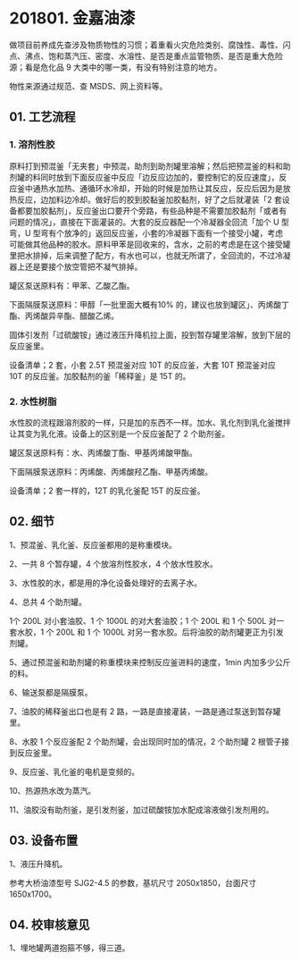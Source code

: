 # 201801. 金嘉油漆

做项目前养成先查涉及物质物性的习惯；着重看火灾危险类别、腐蚀性、毒性、闪点、沸点、饱和蒸汽压、密度、水溶性、是否是重点监管物质、是否是重大危险源；看是危化品 9 大类中的哪一类，有没有特别注意的地方。

物性来源通过规范、查 MSDS、网上资料等。

## 01. 工艺流程

### 1. 溶剂性胶

原料打到预混釜「无夹套」中预混，助剂到助剂罐里溶解；然后把预混釜的料和助剂罐的料同时放到下面反应釜中反应「边反应边加的，要控制它的反应速度」，反应釜中通热水加热、通循环水冷却，开始的时候是加热让其反应，反应后因为是放热反应，边加料边冷却。做好后的胶到胶黏釜加胶黏剂，好了之后就灌装「2 套设备都要加胶黏剂」，反应釜出口要开个旁路，有些品种是不需要加胶黏剂「或者有问题的情况」，直接在下面灌装的。大套的反应器配一个冷凝器全回流「加个 U 型弯，U 型弯有个放净的」返回反应釜，小套的冷凝器下面有一个接受小罐，考虑可能做其他品种的胶水。原料甲苯是回收来的，含水，之前的考虑是在这个接受罐里把水排掉，后来调整了配方，有水也可以，也就无所谓了，全回流的，不过冷凝器上还是要接个放空管把不凝气排掉。

罐区泵送原料有：甲苯、乙酸乙酯。

下面隔膜泵送原料：甲醇「一批里面大概有10% 的，建议也放到罐区」、丙烯酸丁酯、丙烯酸异辛酯、醋酸乙烯。

固体引发剂「过硫酸铵」通过液压升降机拉上面，投到暂存罐里溶解，放到下层的反应釜里。

设备清单；2 套，小套 2.5T 预混釜对应 10T 的反应釜，大套 10T 预混釜对应 10T 的反应釜。加胶黏剂的釜「稀释釜」是 15T 的。

### 2. 水性树脂

水性胶的流程跟溶剂胶的一样，只是加的东西不一样。加水、乳化剂到乳化釜搅拌让其变为乳化液。设备上的区别是一个反应釜配了 2 个助剂釜。

罐区泵送原料有：水、丙烯酸丁酯、甲基丙烯酸甲酯。

下面隔膜泵送原料：丙烯酸、丙烯酸羟乙酯、甲基丙烯酸。

设备清单；2 套一样的，12T 的乳化釜配 15T 的反应釜。

## 02. 细节

1、预混釜、乳化釜、反应釜都用的是称重模块。

2、一共 8 个暂存罐，4 个放溶剂性胶水，4 个放水性胶水。

3、水性胶的水，都是用的净化设备处理好的去离子水。

4、总共 4 个助剂罐。

1个 200L 对小套油胶、1 个 1000L 的对大套油胶；1 个 200L 和 1 个 500L 对一套水胶，1 个 200L 和 1 个 1000L 对另一套水胶。后将油胶的助剂罐更正为引发剂罐。

5、通过预混釜和助剂罐的称重模块来控制反应釜进料的速度，1min 内加多少公斤的料。

6、输送泵都是隔膜泵。

7、油胶的稀释釜出口也是有 2 路，一路是直接灌装，一路是通过泵送到暂存罐里。

8、水胶 1 个反应釜配 2 个助剂罐，会出现同时加的情况，2 个助剂罐 2 根管子接到反应釜里。

9、反应釜、乳化釜的电机是变频的。

10、热源热水改为蒸汽。

11、油胶没有助剂釜，是引发剂釜，加过硫酸铵加水配成溶液做引发剂用的。

## 03. 设备布置

1、液压升降机。

参考大桥油漆型号 SJG2-4.5 的参数，基坑尺寸 2050x1850，台面尺寸 1650x1700。

## 04. 校审核意见

1、埋地罐两道抱箍不够，得三道。

